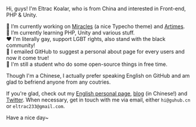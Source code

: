 Hi, guys! I'm Eltrac Koalar, who is from China and interested in Front-end, PHP & Unity.

🔭 I’m currently working on [Miracles](https://github.com/BigCoke233/miracles) (a nice Typecho theme) and [Artimes](https://github.com/artimes-org).  
🌱 I’m currently learning PHP, Unity and various stuff.  
❤️ I'm literally gay, support LGBT rights, also stand with the black community!  
🔮 I emailed GitHub to suggest a personal about page for every users and now it come true!  
👦 I'm still a student who do some open-source things in free time.

Though I'm a Chinese, I actually prefer speaking English on GitHub and am glad to befriend anyone from any coutries.

If you're glad, check out my [English personal page](https://eltra.cc/), [blog](https://guhub.cn) (in Chinese!) and [Twitter](https://twitter.com/Eltrac233). When necessary, get in touch with me via email, either `hi@guhub.cn` or `eltrac233@gmail.com`.

Have a nice day~
